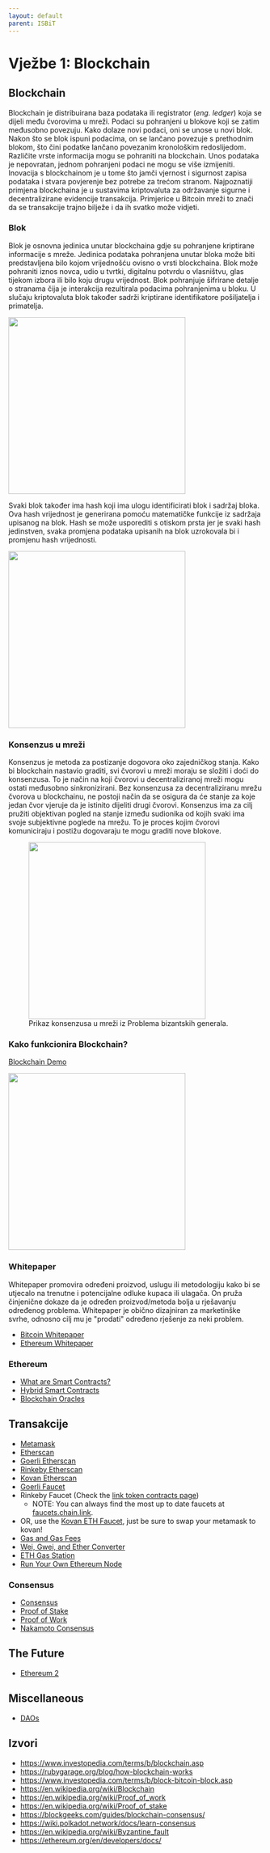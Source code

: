 ```yaml
---
layout: default
parent: ISBiT
---
```


# Vježbe 1: Blockchain
## Blockchain
Blockchain je distribuirana baza podataka ili registrator (*eng. ledger*) koja se dijeli među čvorovima u mreži. Podaci su pohranjeni u blokove koji se zatim međusobno povezuju. Kako dolaze novi podaci, oni se unose u novi blok. Nakon što se blok ispuni podacima, on se lančano povezuje s prethodnim blokom, što čini podatke lančano povezanim kronološkim redoslijedom. Različite vrste informacija mogu se pohraniti na blockchain. Unos podataka je nepovratan, jednom pohranjeni podaci ne mogu se više izmijeniti. Inovacija s blockchainom je u tome što jamči vjernost i sigurnost zapisa podataka i stvara povjerenje bez potrebe za trećom stranom. Najpoznatiji primjena blockchaina je u sustavima kriptovaluta za održavanje sigurne i decentralizirane evidencije transakcija. Primjerice u Bitcoin mreži to znači da se transakcije trajno bilježe i da ih svatko može vidjeti.

### Blok
Blok je osnovna jedinica unutar blockchaina gdje su pohranjene kriptirane informacije s mreže. Jedinica podataka pohranjena unutar bloka može biti predstavljena bilo kojom vrijednošću ovisno o vrsti blockchaina. Blok može pohraniti iznos novca, udio u tvrtki, digitalnu potvrdu o vlasništvu, glas tijekom izbora ili bilo koju drugu vrijednost. Blok pohranjuje šifrirane detalje o stranama čija je interakcija rezultirala podacima pohranjenima u bloku. U slučaju kriptovaluta blok također sadrži kriptirane identifikatore pošiljatelja i primatelja. 

<img src="https://rubygarage.s3.amazonaws.com/uploads/article_image/file/1078/hash-example.png" width="350">

Svaki blok također ima hash koji ima ulogu identificirati blok i sadržaj bloka. Ova hash vrijednost je generirana pomoću matematičke funkcije iz sadržaja upisanog na blok. Hash se može usporediti s otiskom prsta jer je svaki hash jedinstven, svaka promjena podataka upisanih na blok uzrokovala bi i promjenu hash vrijednosti.

<img src="https://rubygarage.s3.amazonaws.com/uploads/article_image/file/1080/changes-in-block.png" width="350">

### Konsenzus u mreži
Konsenzus je metoda za postizanje dogovora oko zajedničkog stanja. Kako bi blockchain nastavio graditi, svi čvorovi u mreži moraju se složiti i doći do konsenzusa. To je način na koji čvorovi u decentraliziranoj mreži mogu ostati međusobno sinkronizirani. Bez konsenzusa za decentraliziranu mrežu čvorova u blockchainu, ne postoji način da se osigura da će stanje za koje jedan čvor vjeruje da je istinito dijeliti drugi čvorovi. Konsenzus ima za cilj pružiti objektivan pogled na stanje između sudionika od kojih svaki ima svoje subjektivne poglede na mrežu. To je proces kojim čvorovi komuniciraju i postižu dogovaraju te mogu graditi nove blokove.

<figure>
<img src="https://upload.wikimedia.org/wikipedia/commons/thumb/f/fc/Byzantine_Generals.png/435px-Byzantine_Generals.png" width="350">
<figcaption>Prikaz konsenzusa u mreži iz Problema bizantskih generala.</figcaption>
</figure>

### Kako funkcionira Blockchain?
[Blockchain Demo](https://andersbrownworth.com/blockchain/blockchain)

<img src="https://rubygarage.s3.amazonaws.com/uploads/article_image/file/1082/blockchain-dice-game.png" width="350">


### Whitepaper
Whitepaper promovira određeni proizvod, uslugu ili metodologiju kako bi se utjecalo na trenutne i potencijalne odluke kupaca ili ulagača. On pruža činjenične dokaze da je određen proizvod/metoda bolja u rješavanju određenog problema. Whitepaper je obično dizajniran za marketinške svrhe, odnosno cilj mu je "prodati" određeno rješenje za neki problem.
- [Bitcoin Whitepaper](https://bitcoin.org/bitcoin.pdf)
- [Ethereum Whitepaper](https://ethereum.org/en/whitepaper/)







### Ethereum
- [What are Smart Contracts?](https://www.investopedia.com/terms/s/smart-contracts.asp)
- [Hybrid Smart Contracts](https://blog.chain.link/hybrid-smart-contracts-explained/)
- [Blockchain Oracles](https://betterprogramming.pub/what-is-a-blockchain-oracle-f5ccab8dbd72?source=friends_link&sk=d921a38466df8a9176ed8dd767d8c77d)
## Transakcije
- [Metamask](https://metamask.io/)
- [Etherscan](https://etherscan.io/)
- [Goerli Etherscan](https://goerli.etherscan.io/)
- [Rinkeby Etherscan](https://rinkeby.etherscan.io/)
- [Kovan Etherscan](https://kovan.etherscan.io/)
- [Goerli Faucet](https://faucets.chain.link/goerli)
- Rinkeby Faucet (Check the [link token contracts page](https://docs.chain.link/docs/link-token-contracts/#rinkeby))
  - NOTE: You can always find the most up to date faucets at [faucets.chain.link](https://faucets.chain.link/).
- OR, use the [Kovan ETH Faucet](https://faucets.chain.link/), just be sure to swap your metamask to kovan!
- [Gas and Gas Fees](https://ethereum.org/en/developers/docs/gas/)
- [Wei, Gwei, and Ether Converter](https://eth-converter.com/)
- [ETH Gas Station](https://ethgasstation.info/)
- [Run Your Own Ethereum Node](https://geth.ethereum.org/docs/getting-started)

### Consensus
- [Consensus](https://wiki.polkadot.network/docs/learn-consensus)
- [Proof of Stake](https://ethereum.org/en/developers/docs/consensus-mechanisms/pos/)
- [Proof of Work](https://ethereum.org/en/developers/docs/consensus-mechanisms/pow/)
- [Nakamoto Consensus](https://blockonomi.com/nakamoto-consensus/)
## The Future
- [Ethereum 2](https://ethereum.org/en/eth2/)
## Miscellaneous 
- [DAOs](https://www.investopedia.com/tech/what-dao/)



## Izvori
- https://www.investopedia.com/terms/b/blockchain.asp
- https://rubygarage.org/blog/how-blockchain-works
- https://www.investopedia.com/terms/b/block-bitcoin-block.asp
- https://en.wikipedia.org/wiki/Blockchain
- https://en.wikipedia.org/wiki/Proof_of_work
- https://en.wikipedia.org/wiki/Proof_of_stake
- https://blockgeeks.com/guides/blockchain-consensus/
- https://wiki.polkadot.network/docs/learn-consensus
- https://en.wikipedia.org/wiki/Byzantine_fault
- https://ethereum.org/en/developers/docs/